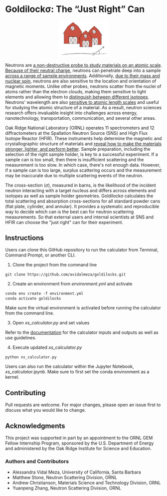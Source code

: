 # Goldilockσ: The “Just Right” Can 
<p align='center' width='100%'><img width='33%' src='/src/images/goldilocks.png'></p>

Neutrons are [a non-destructive probe to study materials on an atomic scale](https://neutrons.ornl.gov/industry/why-neutrons). [Because of their neutral charge](https://cen.acs.org/articles/88/i8/Making-Use-Neutrons.html), neutrons can penetrate deep into a sample [across a range of sample environments](https://www.isis.stfc.ac.uk/Pages/Why-and-how-to-use-neutrons-and-muons.aspx). Additionally, [due to their mass and nuclear spin](https://cen.acs.org/articles/88/i8/Making-Use-Neutrons.html), neutrons are also sensitive to the location and orientation of magnetic moments. Unlike other probes, neutrons scatter from the nuclei of atoms rather than the electron clouds, making them sensitive to light elements and allowing them to [distinguish between different isotopes](https://doi.org/10.2138/gselements.17.3.155). Neutrons' wavelength are also [sensitive to atomic length scales](https://www.ornl.gov/blog/what-makes-neutron-scattering-unique) and useful for studying the atomic structure of a material. As a result, neutron sciences research offers invaluable insight into challenges across energy, nanotechnology, transportation, communication, and several other areas. 

Oak Ridge National Laboratory (ORNL) operates 11 spectrometers and 12 diffractometers at the Spallation Neutron Source (SNS) and High Flux Isotope Reactor (HFIR). These instruments help determine the magnetic and crystallographic structure of materials and [reveal how to make the materials stronger, lighter, and perform better](https://neutrons.ornl.gov/industry/why-neutrons). Sample preparation, including the selection of the right sample holder, is key to a successful experiment. If a sample can is too small, then there is insufficient scattering and the measurement is too slow. In which case, there's not enough data. However, if a sample can is too large, surplus scattering occurs and the measurement may be inaccurate due to multiple scattering events of the neutron.

The cross-section ($\sigma$), measured in barns, is the likelihood of the incident neutron interacting with a target nucleus and differs across elements and isotopes as well as sample holder geometries. Goldilockσ calculates the total scattering and absorption cross-sections for all standard powder cans (flat plate, cylinder, and annular). It provides a systematic and reproducible way to decide which can is the best can for neutron scattering measurements. So that external users and internal scientists at SNS and HFIR can choose the "just right" can for their experiment.

## Instructions
Users can clone this GitHub repository to run the calculator from Terminal, Command Prompt, or another CLI.  

1. Clone the project from the command line
```
git clone https://github.com/avidalmeza/goldilocks.git
```

2. Create an environment from *environment.yml* and activate
```
conda env create -f environment.yml
conda activate goldilocks
```
Make sure the virtual environment is activated before running the calculator from the command line.

3. Open *xs_calculator.py* and set values

Refer to the [documentation](/documentation.md) for the calculator inputs and outputs as well as use guidelines. 

4. Execute updated *xs_calculator.py*
```
python xs_calculator.py
```

Users can also run the calculator within the Jupyter Notebook, *xs_calculator.ipynb*. Make sure to first set the conda environment as a kernel.

## Contributing
Pull requests are welcome. For major changes, please open an issue first to discuss what you would like to change.

## Acknowledgments
This project was supported in part by an appointment to the ORNL GEM Fellow Internship Program, sponsored by the U.S. Department of Energy and administered by the Oak Ridge Institute for Science and Education.

### Authors and Contributors 
- Alessandra Vidal Meza, University of California, Santa Barbara
- Matthew Stone, Neutron Scattering Division, ORNL
- Andrew Christianson, Materials Science and Technology Division, ORNL
- Yuanpeng Zhang, Neutron Scattering Division, ORNL